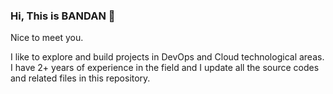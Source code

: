 ### Hi, This is BANDAN 👋

Nice to meet you.

I like to explore and build projects in DevOps and Cloud technological areas. I have 2+ years of experience in the field and I update all the source codes and related files in this repository. 
<!--
**Bandank/Bandank** is a ✨ _special_ ✨ repository because its `README.md` (this file) appears on your GitHub profile.

Here are some ideas to get you started:

- 🔭 I’m currently working on ...
- 🌱 I’m currently learning ...
- 👯 I’m looking to collaborate on ...
- 🤔 I’m looking for help with ...
- 💬 Ask me about ...
- 📫 How to reach me: ...
- 😄 Pronouns: ...
- ⚡ Fun fact: ...
-->
